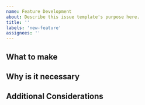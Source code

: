```yaml
---
name: Feature Development
about: Describe this issue template's purpose here.
title: ''
labels: 'new-feature'
assignees: ''
---
```


## What to make

<!-- 만들어야 하는 기능에 대해 설명해주세요. 필요에 따라 스크린샷도 첨부해주세요! -->

## Why is it necessary

<!-- 왜 이 기능이 필요한지 써주세요. -->

## Additional Considerations

<!-- Optional 해당 기능을 만드는데 추가적으로 고려할 사항에 대해 써주세요 -->
